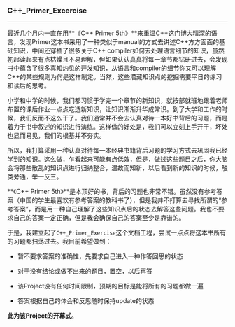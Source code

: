 ### C++_Primer_Excercise ###
----------------------------

最近几个月内一直在用**《C++ Primer 5th》**来重温C++这门博大精深的语言，发现Primer这本书采用了一种类似于manual的方式去讲述C++方方面面的基础知识，中间还穿插了很多关于C++ compiler如何去处理语言细节的知识，虽然初起读起来有点枯燥且不易理解，但如果认认真真将每一章节都钻研进去，会发现书中蕴含了很多真知灼见的开发知识，从语言和compiler的细节你又可以理解C++的某些规则为何是这样制定。当然，这些潜藏知识点的挖掘需要平日的练习和读后的思考。

小学和中学的时候，我们都习惯于学完一个章节的新知识，就按部就班地跟着老师布置的课后作业一点点吃透新知识，让知识渐渐升华成常识。到了大学和工作的时候，我们反而不这么干了。我们通常并不会去认真对待一本好书背后的习题，而是着力于书中叙述的知识进行演练。这样做的好处是，我们可以立刻上手开干，坏处也显而易见，我们的根基并不夯实。

所以，我打算采用一种认真对待每一本经典书籍背后习题的学习方式去巩固我已经学到的知识。这么做，乍看起来可能有点低效，但是，做过这些题目之后，你大脑会将那些散乱的知识点进行归纳整合，温故而知新，以后看到新的知识的时候，触类旁通，举一反三。

**《C++ Primer 5th》**是本顶好的书，背后的习题也非常不错。虽然没有参考答案（中国的学生最喜欢有参考答案的教科书了），但是我并不打算去寻找所谓的“参考答案”，而是用一种自己理解了这些知识点后的状态去解答这些问题。我也不要求自己的答案一定正确，但是我会确保自己的答案至少是靠谱的。

于是，我建立起了`C++_Primer_Exercise`这个文档工程，尝试一点点将这本书所有的习题都扫荡过去。我目前希望做到：

- 暂不要求答案的准确性，先要求自己进入一种作答回思的状态

- 对于没有结论或做不出来的题目，置空，以后再答

- 该Project没有任何时间限制，预期的目标是能将所有的习题都做一遍

- 答案根据自己的体会和反思随时保持update的状态

**此为该Project的开幕式**。






